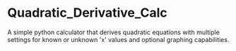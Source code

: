 # Quadratic_Derivative_Calc
A simple python calculator that derives quadratic equations with multiple settings for known or unknown 'x' values and optional graphing capabilities.
